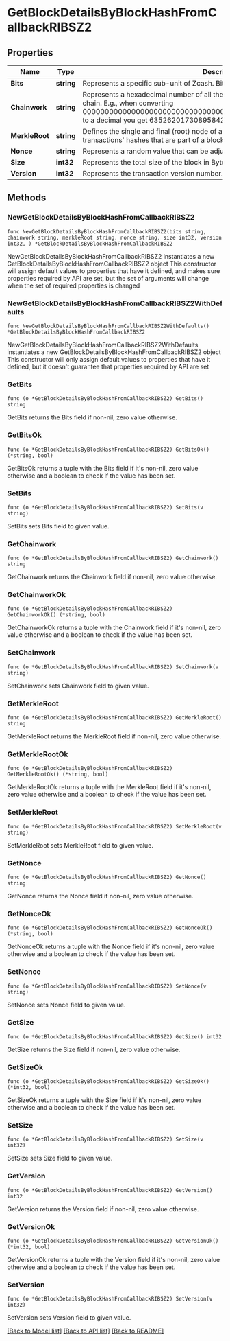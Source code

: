 # GetBlockDetailsByBlockHashFromCallbackRIBSZ2

## Properties

Name | Type | Description | Notes
------------ | ------------- | ------------- | -------------
**Bits** | **string** | Represents a specific sub-unit of Zcash. Bits have two-decimal precision | 
**Chainwork** | **string** | Represents a hexadecimal number of all the hashes necessary to produce the current chain. E.g., when converting 0000000000000000000000000000000000000000000086859f7a841475b236fd to a decimal you get 635262017308958427068157 hashes, or 635262 exahashes. | 
**MerkleRoot** | **string** | Defines the single and final (root) node of a Merkle tree. It is the combined hash of all transactions&#39; hashes that are part of a blockchain block. | 
**Nonce** | **string** | Represents a random value that can be adjusted to satisfy the proof of work | 
**Size** | **int32** | Represents the total size of the block in Bytes. | 
**Version** | **int32** | Represents the transaction version number. | 

## Methods

### NewGetBlockDetailsByBlockHashFromCallbackRIBSZ2

`func NewGetBlockDetailsByBlockHashFromCallbackRIBSZ2(bits string, chainwork string, merkleRoot string, nonce string, size int32, version int32, ) *GetBlockDetailsByBlockHashFromCallbackRIBSZ2`

NewGetBlockDetailsByBlockHashFromCallbackRIBSZ2 instantiates a new GetBlockDetailsByBlockHashFromCallbackRIBSZ2 object
This constructor will assign default values to properties that have it defined,
and makes sure properties required by API are set, but the set of arguments
will change when the set of required properties is changed

### NewGetBlockDetailsByBlockHashFromCallbackRIBSZ2WithDefaults

`func NewGetBlockDetailsByBlockHashFromCallbackRIBSZ2WithDefaults() *GetBlockDetailsByBlockHashFromCallbackRIBSZ2`

NewGetBlockDetailsByBlockHashFromCallbackRIBSZ2WithDefaults instantiates a new GetBlockDetailsByBlockHashFromCallbackRIBSZ2 object
This constructor will only assign default values to properties that have it defined,
but it doesn't guarantee that properties required by API are set

### GetBits

`func (o *GetBlockDetailsByBlockHashFromCallbackRIBSZ2) GetBits() string`

GetBits returns the Bits field if non-nil, zero value otherwise.

### GetBitsOk

`func (o *GetBlockDetailsByBlockHashFromCallbackRIBSZ2) GetBitsOk() (*string, bool)`

GetBitsOk returns a tuple with the Bits field if it's non-nil, zero value otherwise
and a boolean to check if the value has been set.

### SetBits

`func (o *GetBlockDetailsByBlockHashFromCallbackRIBSZ2) SetBits(v string)`

SetBits sets Bits field to given value.


### GetChainwork

`func (o *GetBlockDetailsByBlockHashFromCallbackRIBSZ2) GetChainwork() string`

GetChainwork returns the Chainwork field if non-nil, zero value otherwise.

### GetChainworkOk

`func (o *GetBlockDetailsByBlockHashFromCallbackRIBSZ2) GetChainworkOk() (*string, bool)`

GetChainworkOk returns a tuple with the Chainwork field if it's non-nil, zero value otherwise
and a boolean to check if the value has been set.

### SetChainwork

`func (o *GetBlockDetailsByBlockHashFromCallbackRIBSZ2) SetChainwork(v string)`

SetChainwork sets Chainwork field to given value.


### GetMerkleRoot

`func (o *GetBlockDetailsByBlockHashFromCallbackRIBSZ2) GetMerkleRoot() string`

GetMerkleRoot returns the MerkleRoot field if non-nil, zero value otherwise.

### GetMerkleRootOk

`func (o *GetBlockDetailsByBlockHashFromCallbackRIBSZ2) GetMerkleRootOk() (*string, bool)`

GetMerkleRootOk returns a tuple with the MerkleRoot field if it's non-nil, zero value otherwise
and a boolean to check if the value has been set.

### SetMerkleRoot

`func (o *GetBlockDetailsByBlockHashFromCallbackRIBSZ2) SetMerkleRoot(v string)`

SetMerkleRoot sets MerkleRoot field to given value.


### GetNonce

`func (o *GetBlockDetailsByBlockHashFromCallbackRIBSZ2) GetNonce() string`

GetNonce returns the Nonce field if non-nil, zero value otherwise.

### GetNonceOk

`func (o *GetBlockDetailsByBlockHashFromCallbackRIBSZ2) GetNonceOk() (*string, bool)`

GetNonceOk returns a tuple with the Nonce field if it's non-nil, zero value otherwise
and a boolean to check if the value has been set.

### SetNonce

`func (o *GetBlockDetailsByBlockHashFromCallbackRIBSZ2) SetNonce(v string)`

SetNonce sets Nonce field to given value.


### GetSize

`func (o *GetBlockDetailsByBlockHashFromCallbackRIBSZ2) GetSize() int32`

GetSize returns the Size field if non-nil, zero value otherwise.

### GetSizeOk

`func (o *GetBlockDetailsByBlockHashFromCallbackRIBSZ2) GetSizeOk() (*int32, bool)`

GetSizeOk returns a tuple with the Size field if it's non-nil, zero value otherwise
and a boolean to check if the value has been set.

### SetSize

`func (o *GetBlockDetailsByBlockHashFromCallbackRIBSZ2) SetSize(v int32)`

SetSize sets Size field to given value.


### GetVersion

`func (o *GetBlockDetailsByBlockHashFromCallbackRIBSZ2) GetVersion() int32`

GetVersion returns the Version field if non-nil, zero value otherwise.

### GetVersionOk

`func (o *GetBlockDetailsByBlockHashFromCallbackRIBSZ2) GetVersionOk() (*int32, bool)`

GetVersionOk returns a tuple with the Version field if it's non-nil, zero value otherwise
and a boolean to check if the value has been set.

### SetVersion

`func (o *GetBlockDetailsByBlockHashFromCallbackRIBSZ2) SetVersion(v int32)`

SetVersion sets Version field to given value.



[[Back to Model list]](../README.md#documentation-for-models) [[Back to API list]](../README.md#documentation-for-api-endpoints) [[Back to README]](../README.md)


